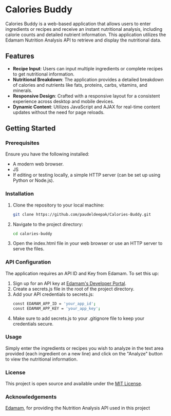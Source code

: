 # Calories Buddy

Calories Buddy is a web-based application that allows users to enter ingredients or recipes and receive an instant nutritional analysis, including calorie counts and detailed nutrient information. This application utilizes the Edamam Nutrition Analysis API to retrieve and display the nutritional data.

## Features

- **Recipe Input**: Users can input multiple ingredients or complete recipes to get nutritional information.
- **Nutritional Breakdown**: The application provides a detailed breakdown of calories and nutrients like fats, proteins, carbs, vitamins, and minerals.
- **Responsive Design**: Crafted with a responsive layout for a consistent experience across desktop and mobile devices.
- **Dynamic Content**: Utilizes JavaScript and AJAX for real-time content updates without the need for page reloads.

## Getting Started

### Prerequisites

Ensure you have the following installed:
- A modern web browser.
- JS
- If editing or testing locally, a simple HTTP server (can be set up using Python or Node.js).

### Installation

1. Clone the repository to your local machine:
   ```bash
   git clone https://github.com/paudeldeepak/Calories-Buddy.git

2. Navigate to the project directory:
   ```bash
   cd calories-buddy
3. Open the index.html file in your web browser or use an HTTP server to serve the files.

### API Configuration
The application requires an API ID and Key from Edamam. To set this up:
1. Sign up for an API key at [Edamam's Developer Portal](https://developer.edamam.com/ "Visit Edamam's Developer Portal").
2. Create a secrets.js file in the root of the project directory.
3. Add your API credentials to secrets.js:
   ```bash
   const EDAMAM_APP_ID = 'your_app_id';
   const EDAMAM_APP_KEY = 'your_app_key';
4. Make sure to add secrets.js to your .gitignore file to keep your credentials secure.

### Usage
Simply enter the ingredients or recipes you wish to analyze in the text area provided (each ingredient on a new line) and click on the "Analyze" button to view the nutritional information.

### License
This project is open source and available under the [MIT License](https://github.com/paudeldeepak/Calories-Buddy/blob/main/LICENSE).

### Acknowledgements
[Edamam](https://www.edamam.com/), for providing the Nutrition Analysis API used in this project



